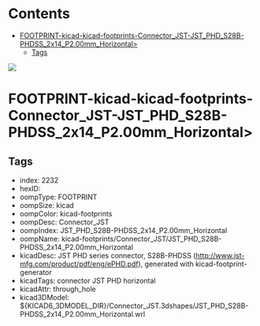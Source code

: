 



Contents
========

* [FOOTPRINT-kicad-kicad-footprints-Connector_JST-JST_PHD_S28B-PHDSS_2x14_P2.00mm_Horizontal>](#footprint-kicad-kicad-footprints-connector_jst-jst_phd_s28b-phdss_2x14_p200mm_horizontal)
	* [Tags](#tags)
  
![][im]
# FOOTPRINT-kicad-kicad-footprints-Connector_JST-JST_PHD_S28B-PHDSS_2x14_P2.00mm_Horizontal>

## Tags

- index: 2232
- hexID: 
- oompType: FOOTPRINT
- oompSize: kicad
- oompColor: kicad-footprints
- oompDesc: Connector_JST
- oompIndex: JST_PHD_S28B-PHDSS_2x14_P2.00mm_Horizontal
- oompName: kicad-footprints/Connector_JST/JST_PHD_S28B-PHDSS_2x14_P2.00mm_Horizontal
- kicadDesc: JST PHD series connector, S28B-PHDSS (http://www.jst-mfg.com/product/pdf/eng/ePHD.pdf), generated with kicad-footprint-generator
- kicadTags: connector JST PHD horizontal
- kicadAttr: through_hole
- kicad3DModel: ${KICAD6_3DMODEL_DIR}/Connector_JST.3dshapes/JST_PHD_S28B-PHDSS_2x14_P2.00mm_Horizontal.wrl



[im]: image.png
